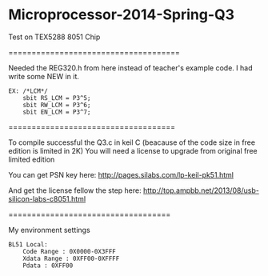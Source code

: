 Microprocessor-2014-Spring-Q3
=====================================
Test on TEX5288  8051 Chip

=====================================

Needed the REG320.h from here instead of teacher's example code.
I had write some NEW in it.

    EX: /*LCM*/
        sbit RS_LCM	= P3^5;
        sbit RW_LCM	= P3^6;
        sbit EN_LCM	= P3^7;

====================================

To compile successful the Q3.c in keil C
(beacause of the code size in free edition is limited in 2K)
You will need a license to upgrade from original free limited edition

You can get PSN key here:
    http://pages.silabs.com/lp-keil-pk51.html

And get the license fellow the step here:
    http://top.ampbb.net/2013/08/usb-silicon-labs-c8051.html

===================================

My environment settings

    BL51 Local:
        Code Range : 0X0000-0X3FFF
        Xdata Range : 0XFF00-0XFFFF
        Pdata : 0XFF00
